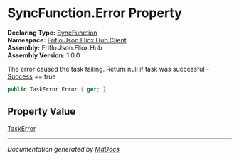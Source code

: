 ﻿<!--  
  <auto-generated>   
    The contents of this file were generated by a tool.  
    Changes to this file may be list if the file is regenerated  
  </auto-generated>   
-->

# SyncFunction.Error Property

**Declaring Type:** [SyncFunction](../index.md)  
**Namespace:** [Friflo.Json.Fliox.Hub.Client](../../index.md)  
**Assembly:** Friflo.Json.Fliox.Hub  
**Assembly Version:** 1.0.0

The error caused the task failing. Return null if task was successful \- [Success](Success.md) \=\= true

```csharp
public TaskError Error { get; }
```

## Property Value

[TaskError](../../TaskError/index.md)

___

*Documentation generated by [MdDocs](https://github.com/ap0llo/mddocs)*
